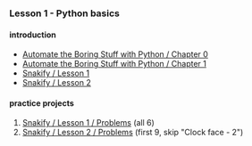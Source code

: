 ### Lesson 1 - Python basics
#### introduction
- [Automate the Boring Stuff with Python / Chapter 0](https://automatetheboringstuff.com/chapter0/)
- [Automate the Boring Stuff with Python / Chapter 1](https://automatetheboringstuff.com/chapter1/)
- [Snakify / Lesson 1](https://snakify.org/lessons/print_input_numbers/)
- [Snakify / Lesson 2](https://snakify.org/lessons/integer_float_numbers/)
#### practice projects
1. [Snakify / Lesson 1 / Problems](https://snakify.org/lessons/print_input_numbers/problems/) (all 6)
1. [Snakify / Lesson 2 / Problems](https://snakify.org/lessons/integer_float_numbers/problems/) (first 9, skip "Clock face - 2")
